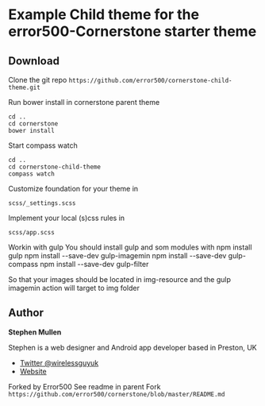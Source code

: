 # Example Child theme for the error500-Cornerstone starter theme

## Download

Clone the git repo `https://github.com/error500/cornerstone-child-theme.git` 

Run bower install in cornerstone parent theme

	cd ..
	cd cornerstone
	bower install

Start compass watch

	cd ..
	cd cornerstone-child-theme
	compass watch

Customize foundation for your theme in

	scss/_settings.scss
	
Implement your local (s)css rules in 

	scss/app.scss  

Workin with gulp
You should install gulp and som modules with
	npm install gulp
	npm install --save-dev gulp-imagemin
	npm install --save-dev gulp-compass
	npm install --save-dev gulp-filter

So that your images should be located in img-resource and the gulp imagemin action will target to img folder


	
	
## Author

**Stephen Mullen**

Stephen is a web designer and Android app developer based in Preston, UK
+ [Twitter @wirelessguyuk](http://twitter.com/wirelessguyuk)
+ [Website](http://thewirelessguy.co.uk)

Forked by Error500
See readme in parent Fork `https://github.com/error500/cornerstone/blob/master/README.md`